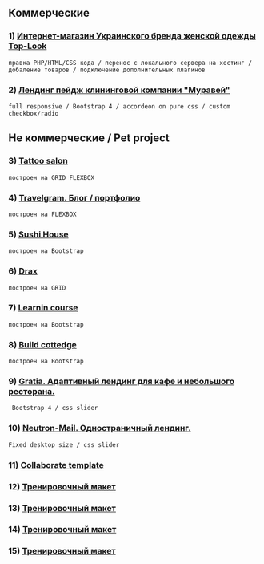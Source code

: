## Коммерческие 

### 1) [Интернет-магазин Украинского бренда женской одежды Top-Look](http://top-look.com.ua)
```
правка PHP/HTML/CSS кода / перенос с локального сервера на хостинг / добаление товаров / подключение дополнительных плагинов
```
### 2) [Лендинг пейдж клининговой компании  "Муравей"](https://cyberspacedk.github.io/Clearing-Company-Ant/)
```
full responsive / Bootstrap 4 / accordeon on pure css / custom checkbox/radio
```
## Не коммерческие / Pet project

### 3)  [Tattoo salon](https://cyberspacedk.github.io/Ink-Tattoo/)
```
построен на GRID FLEXBOX
```
### 4)  [Travelgram. Блог / портфолио](https://cyberspacedk.github.io/Travelgram/)
```
построен на FLEXBOX
```
### 5)  [Sushi House](https://cyberspacedk.github.io/My-old-training-work/sushi-house/)
```
построен на Bootstrap 
```
### 6) [Drax](https://cyberspacedk.github.io/Darx/)
```
построен на GRID
```
### 7)  [Learnin course](https://cyberspacedk.github.io/My-old-training-work/learning-course/)
```
построен на Bootstrap 
```
### 8)  [Build cottedge](https://cyberspacedk.github.io/My-old-training-work/build-cottedge/)
```
построен на Bootstrap 
```
### 9)  [Gratia. Адаптивный лендинг для кафе и небольшого ресторана.](https://cyberspacedk.github.io/Gratia/)
```
 Bootstrap 4 / css slider 
```
 ### 10)  [Neutron-Mail. Одностраничный лендинг.](https://cyberspacedk.github.io/Neutron-Mail/)
```
Fixed desktop size / css slider
```
### 11) [Collaborate template](https://cyberspacedk.github.io/Collaborate/index.html)
### 12) [Тренировочный макет](https://cyberspacedk.github.io/goit-fe-course/module-11/)
### 13) [Тренировочный макет](https://cyberspacedk.github.io/goit-fe-course/module-9/)
### 14) [Тренировочный макет](https://cyberspacedk.github.io/goit-fe-course/module-7/)
### 15) [Тренировочный макет](https://cyberspacedk.github.io/goit-fe-course/module-5/)








 
